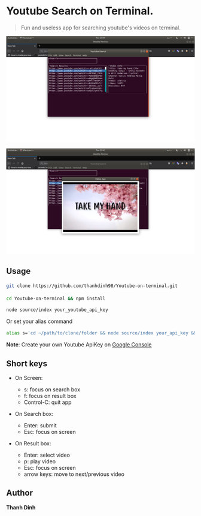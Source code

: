 # Youtube Search on Terminal.
> Fun and useless app for searching youtube's videos on terminal.

![](./images/image1.png)

![](./images/image2.png)

## Usage

```sh
git clone https://github.com/thanhdinh98/Youtube-on-terminal.git

cd Youtube-on-terminal && npm install
```

```sh
node source/index your_youtube_api_key
```

Or set your alias command

```sh
alias s='cd ~/path/to/clone/folder && node source/index your_api_key && cd ~/'
```

**Note**: Create your own Youtube ApiKey on [Google Console](https://console.developers.google.com)

## Short keys

* On Screen:
    * s: focus on search box
    * f: focus on result box
    * Control-C: quit app

* On Search box:
    * Enter: submit
    * Esc: focus on screen

* On Result box:
    * Enter: select video
    * p: play video
    * Esc: focus on screen
    * arrow keys: move to next/previous video

## Author

**Thanh Dinh**


